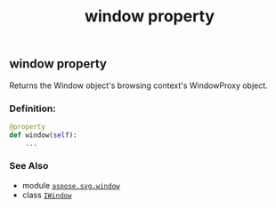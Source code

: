 ﻿---
title: window property
second_title: Aspose.SVG for Python via .NET API References
description: 
type: docs
weight: 260
url: /python-net/aspose.svg.window/iwindow/window/
is_root: false
---

## window property


Returns the Window object's browsing context's WindowProxy object.
### Definition:
```python
@property
def window(self):
    ...
```

### See Also
* module [`aspose.svg.window`](../../)
* class [`IWindow`](/svg/python-net/aspose.svg.window/iwindow)
